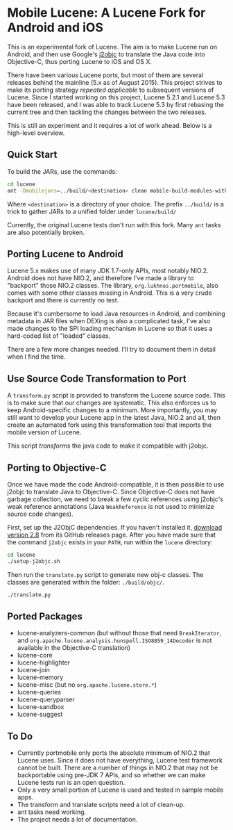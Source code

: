 Mobile Lucene: A Lucene Fork for Android and iOS
================================================

This is an experimental fork of Lucene. The aim is to make Lucene run on
Android, and then use Google's [j2objc](http://j2objc.org) to translate the
Java code into Objective-C, thus porting Lucene to iOS and OS X.

There have been various Lucene ports, but most of them are several releases
behind the mainline (5.x as of August 2015). This project strives to make
its porting strategy *repeated applicable* to subsequent versions of Lucene.
Since I started working on this project, Lucene 5.2.1 and Lucene 5.3 have
been released, and I was able to track Lucene 5.3 by first rebasing the
current tree and then tackling the changes between the two releases.

This is still an experiment and it requires a lot of work ahead. Below is
a high-level overview.


Quick Start
-----------

To build the JARs, use the commands:

```bash
cd lucene
ant -Dmobilejars=../build/<destination> clean mobile-build-modules-without-test
```

Where `<destination>` is a directory of your choice. The prefix `../build/`
is a trick to gather JARs to a unified folder under `lucene/build/`

Currently, the original Lucene tests don't run with this fork. Many `ant`
tasks are also potentially broken.


Porting Lucene to Android
-------------------------

Lucene 5.x makes use of many JDK 1.7-only APIs, most notably NIO.2. Android
does not have NIO.2, and therefore I've made a library to "backport" those
NIO.2 classes. The library, `org.lukhnos.portmobile`, also comes with some
other classes missing in Android. This is a very crude backport and there is
currently no test.

Because it's cumbersome to load Java resources in Android, and combining
metadata in JAR files when DEXing is also a complicated task, I've also made
changes to the SPI loading mechanism in Lucene so that it uses a hard-coded
list of "loaded" classes.

There are a few more changes needed. I'll try to document them in detail when
I find the time.


Use Source Code Transformation to Port
--------------------------------------

A `transform.py` script is provided to transform the Lucene source code. This
is to make sure that our changes are systematic. This also enforces us to
keep Android-specific changes to a minimum. More importantly, you may still
want to develop your Lucene app in the latest Java, NIO.2 and all, then
create an automated fork using this transformation tool that imports the
mobile version of Lucene.

This script _transforms_ the java code to make it compatible with j2objc.

Porting to Objective-C
----------------------

Once we have made the code Android-compatible, it is then possible to use
j2objc to translate Java to Objective-C. Since Objective-C does not have
garbage collection, we need to break a few cyclic references using j2objc's
weak reference annotations (Java `WeakReference` is not used to minimize
source code changes).

First, set up the J2ObjC dependencies. If you haven't installed it,
[download version 2.8](https://github.com/google/j2objc/releases/tag/2.8) from
its GitHub releases page. After you have made sure that the command `j2objc`
exists in your `PATH`, run within the `lucene` directory:

```bash
cd lucene
./setup-j2objc.sh
```

Then run the `translate.py` script to generate new obj-c classes. The classes
are generated within the folder: `./build/objc/`.

```bash
./translate.py
```

Ported Packages
---------------

* lucene-analyzers-common (but without those that need `BreakIterator`, and
  `org.apache.lucene.analysis.hunspell.ISO8859_14Decoder` is not available
  in the Objective-C translation)
* lucene-core
* lucene-highlighter
* lucene-join
* lucene-memory
* lucene-misc (but no `org.apache.lucene.store.*`)
* lucene-queries
* lucene-queryparser
* lucene-sandbox
* lucene-suggest


To Do
-----

* Currently portmobile only ports the absolute minimum of NIO.2 that Lucene
  uses. Since it does not have everything, Lucene test framework cannot be
  built. There are a number of things in NIO.2 that may not be backportable
  using pre-JDK 7 APIs, and so whether we can make Lucene tests run is an
  open question.
* Only a very small portion of Lucene is used and tested in sample mobile
  apps.
* The transform and translate scripts need a lot of clean-up.
* ant tasks need working.
* The project needs a lot of documentation.
